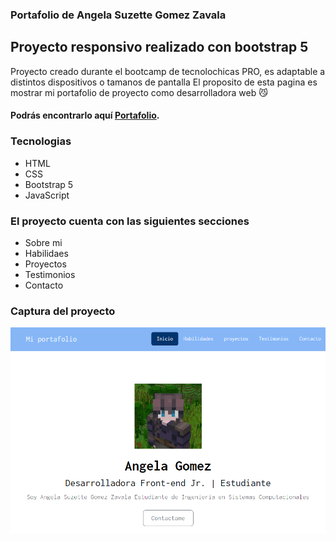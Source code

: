### Portafolio de Angela Suzette Gomez Zavala
## Proyecto responsivo realizado con bootstrap 5


Proyecto creado durante el bootcamp de tecnolochicas PRO, es adaptable a distintos dispositivos o tamanos de pantalla
El proposito de esta pagina es mostrar mi portafolio de proyecto como desarrolladora web 😼

#### Podrás encontrarlo aquí [Portafolio](https://Cellyta.github.io/).

### Tecnologias

* HTML
* CSS
* Bootstrap 5
* JavaScript

### El proyecto cuenta con las siguientes secciones
* Sobre mi
* Habilidaes
* Proyectos
* Testimonios
* Contacto

### Captura del proyecto

![captura del proyecto](assets\cap.png)